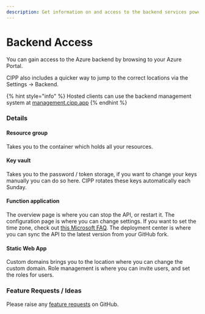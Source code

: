 ```yaml
---
description: Get information on and access to the backend services powering CIPP.
---
```


# Backend Access

You can gain access to the Azure backend by browsing to your Azure Portal.

CIPP also includes a quicker way to jump to the correct locations via the Settings -> Backend.

{% hint style="info" %}
Hosted clients can use the backend management system at [management.cipp.app](https://management.cipp.app)
{% endhint %}

### Details

#### Resource group

Takes you to the container which holds all your resources.

#### Key vault

Takes you to the password / token storage, if you want to change your keys manually you can do so here. CIPP rotates these keys automatically each Sunday.

#### Function application

The overview page is where you can stop the API, or restart it. The configuration page is where you can change settings. If you want to set the time zone, check out [this Microsoft FAQ](https://docs.microsoft.com/en-us/azure/app-service/faq-configuration-and-management#how-do-i-set-the-server-time-zone-for-my-web-app-). The deployment center is where you can sync the API to the latest version from your GitHub fork.

#### Static Web App

Custom domains brings you to the location where you can change the custom domain. Role management is where you can invite users, and set the roles for users.

### Feature Requests / Ideas

Please raise any [feature requests](https://github.com/KelvinTegelaar/CIPP/issues/new?assignees=\&labels=enhancement%2Cno-priority\&projects=\&template=feature.yml\&title=%5BFeature+Request%5D%3A+) on GitHub.
